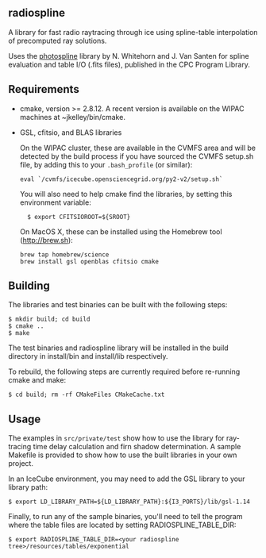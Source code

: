 
radiospline
-----------

A library for fast radio raytracing through ice using spline-table interpolation
of precomputed ray solutions.

Uses the [photospline](http://www.sciencedirect.com/science/article/pii/S0010465513001434) library by N. Whitehorn and J. Van Santen for spline evaluation and table I/O (.fits files), published in the CPC Program Library.

Requirements
------------

- cmake, version >= 2.8.12.  A recent version is available on the WIPAC
  machines at ~jkelley/bin/cmake.  

- GSL, cfitsio, and BLAS libraries

  On the WIPAC cluster, these are available in the CVMFS area
  and will be detected by the build process if you have sourced the CVMFS
  setup.sh file, by adding this to your `.bash_profile` (or similar):
  
      eval `/cvmfs/icecube.opensciencegrid.org/py2-v2/setup.sh`

   You will also need to help cmake find the libraries, by setting this environment variable:

        $ export CFITSIOROOT=${SROOT}

  On MacOS X, these can be installed using the Homebrew tool
  (http://brew.sh): 

      brew tap homebrew/science                 
      brew install gsl openblas cfitsio cmake

Building
--------

The libraries and test binaries can be built with the following steps:

    $ mkdir build; cd build
    $ cmake ..
    $ make

The test binaries and radiospline library will be installed in the build
directory in install/bin and install/lib respectively.

To rebuild, the following steps are currently required before re-running
cmake and make:  

    $ cd build; rm -rf CMakeFiles CMakeCache.txt

Usage
-----

The examples in `src/private/test` show how to use the library for
ray-tracing time delay calculation and firn shadow determination.  A
sample Makefile is provided to show how to use the built libraries in your
own project. 

In an IceCube environment, you may need to add the GSL library to your
library path:

    $ export LD_LIBRARY_PATH=${LD_LIBRARY_PATH}:${I3_PORTS}/lib/gsl-1.14

Finally, to run any of the sample binaries, you'll need to tell the program
where the table files are located by setting RADIOSPLINE_TABLE_DIR:

    $ export RADIOSPLINE_TABLE_DIR=<your radiospline tree>/resources/tables/exponential



